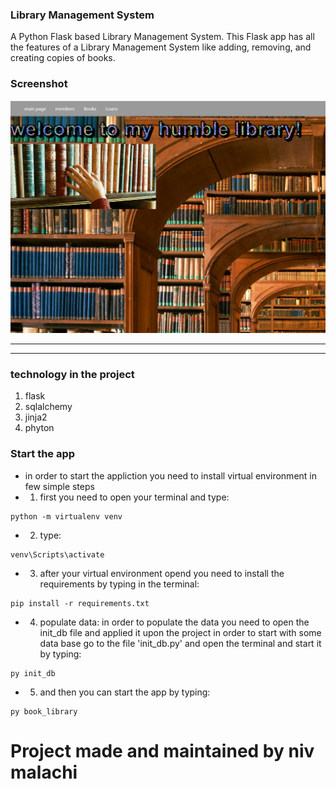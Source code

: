 ### Library Management System

A Python Flask based Library Management System. This Flask app has all the features of a Library Management System like adding, removing, and creating copies of books.

### Screenshot

<img src='./static/example.png'/>

---

---

### technology  in the project
1. flask
2. sqlalchemy
3. jinja2
4. phyton 

### Start the app

- in order to start the appliction you need to install virtual environment in few simple steps
- 1. first you need to open your terminal and type:
 ```
 python -m virtualenv venv
 ```
- 2. type:
 ```
 venv\Scripts\activate
 ```
- 3. after your virtual environment opend you need to install the requirements by typing in the terminal:
```
pip install -r requirements.txt
```

- 4. populate data:
in order to populate the data you need to open the init_db file and applied it upon the project in order to start with some data base
go to the file 'init_db.py'
and open the terminal and start it by typing:
```
py init_db 
```  

- 5. and then you can start the app by typing:
```
py book_library
```



# Project made and maintained by niv malachi